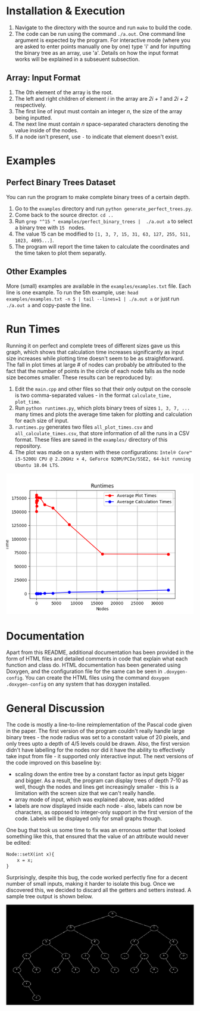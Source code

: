 # Installation & Execution

1. Navigate to the directory with the source and run `make` to build the code. 
2. The code can be run using the command `./a.out`. One command line argument is expected by the program. For interactive mode (where you are asked to enter points manually one by one) type 'i' and for inputting the binary tree as an array, use 'a'. Details on how the input format works will be explained in a subseuent subsection.

## Array: Input Format
1. The 0th element of the array is the root. 
2. The left and right children of element *i* in the array are *2i + 1* and *2i + 2* respectively. 
3. The first line of input must contain an integer *n*, the size of the array being inputted. 
4. The next line must contain *n* space-separated characters denoting the value inside of the nodes. 
5. If a node isn't present, use `-` to indicate that element doesn't exist. 

# Examples
## Perfect Binary Trees Dataset

You can run the program to make complete binary trees of a certain depth. 
1. Go to the `examples` directory and run `python generate_perfect_trees.py`.
2. Come back to the source director. `cd ..`
3. Run `grep "^15 " examples/perfect_binary_trees |  ./a.out a` to select a binary tree with `15 ` nodes.
4. The value 15 can be modified to `[1, 3, 7, 15, 31, 63, 127, 255, 511, 1023, 4095...]`.
5. The program will report the time taken to calculate the coordinates and the time taken to plot them separatly.

## Other Examples
More (small) examples are available in the `examples/examples.txt` file. Each line is one example. To run the 5th example, use: `head examples/examples.txt -n 5 | tail --lines=1 | ./a.out a` or just run `./a.out a` and copy-paste the line.

# Run Times
Running it on perfect and complete trees of different sizes gave us this graph, which shows that calculation time increases significantly as input size increases while plotting time doesn't seem to be as straightforward. The fall in plot times at large # of nodes can probably be attributed to the fact that the number of points in the circle of each node falls as the node size becomes smaller. These results can be reproduced by: 

1. Edit the `main.cpp` and other files so that their only output on the console is two comma-separated values - in the format `calculate_time, plot_time`.
2. Run `python runtimes.py`, which plots binary trees of sizes `1, 3, 7, ...` many times and plots the average time taken for plotting and calculation for each size of input. 
3. `runtimes.py` generates two files `all_plot_times.csv` and `all_calculate_times.csv`, that store information of all the runs in a CSV format. These files are saved in the `examples/` directory of this repository. 
4. The plot was made on a system with these configurations: `Intel® Core™ i5-5200U CPU @ 2.20GHz × 4, GeForce 920M/PCIe/SSE2, 64-bit running Ubuntu 18.04 LTS`. 
 
![](images/runtimes_perfect_binary_trees.png)

# Documentation

Apart from this README, additional documentation has been provided in the form of HTML files and detailed comments in code that explain what each function and class do. HTML documentation has been generated using Doxygen, and the configuration file for the same can be seen in `.doxygen-config`. You can create the HTML files using the command `doxygen .doxygen-config` on any system that has doxygen installed. 

# General Discussion

The code is mostly a line-to-line reimplementation of the Pascal code given in the paper. The first version of the program couldn't really handle large binary trees - the node radius was set to a constant value of 20 pixels, and only trees upto a depth of 4/5 levels could be drawn. Also, the first version didn't have labelling for the nodes nor did it have the ability to effectively take input from file - it supported only interactive input. The next versions of the code improved on this baseline by: 

* scaling down the entire tree by a constant factor as input gets bigger and bigger. As a result, the program can display trees of depth 7-10 as well, though the nodes and lines get increasingly smaller - this is a limitation with the screen size that we can't really handle. 
* array mode of input, which was explained above, was added
* labels are now displayed inside each node - also, labels can now be characters, as opposed to integer-only support in the first version of the code. Labels will be displayed only for small graphs though. 

One bug that took us some time to fix was an erronous setter that looked something like this, that ensured that the value of an attribute would never be edited: 

```
Node::setX(int x){
	x = x;
}
```

Surprisingly, despite this bug, the code worked perfectly fine for a decent number of small inputs, making it harder to isolate this bug. Once we discovered this, we decided to discard all the getters and setters instead. A sample tree output is shown below.

![](images/binary-tree.png)